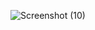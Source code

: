 ![Screenshot (10)](https://user-images.githubusercontent.com/34407859/95131673-52cef500-0713-11eb-8ad0-63c5f0c972ad.png)
